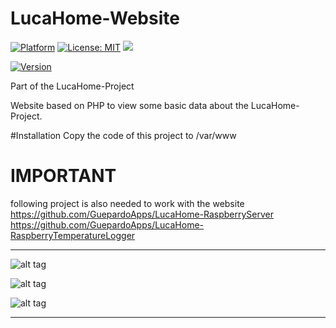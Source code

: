 # LucaHome-Website

[![Platform](https://img.shields.io/badge/platform-Raspberry-blue.svg)](https://www.raspberrypi.org/)
[![License: MIT](https://img.shields.io/badge/License-MIT-blue.svg)](https://opensource.org/licenses/MIT)
<a target="_blank" href="https://www.paypal.me/GuepardoApps" title="Donate using PayPal"><img src="https://img.shields.io/badge/paypal-donate-blue.svg" /></a>

[![Version](https://img.shields.io/badge/version-v4.0.1.170720-blue.svg)](https://github.com/GuepardoApps/LucaHome-Website)

Part of the LucaHome-Project

Website based on PHP to view some basic data about the LucaHome-Project.

#Installation
Copy the code of this project to /var/www

# IMPORTANT
following project is also needed to work with the website
https://github.com/GuepardoApps/LucaHome-RaspberryServer
https://github.com/GuepardoApps/LucaHome-RaspberryTemperatureLogger

---

![alt tag](https://github.com/GuepardoApps/LucaHome-Website/blob/master/screenshots/img001.png)

![alt tag](https://github.com/GuepardoApps/LucaHome-Website/blob/master/screenshots/img002.png)

![alt tag](https://github.com/GuepardoApps/LucaHome-Website/blob/master/screenshots/img003.png)

---
